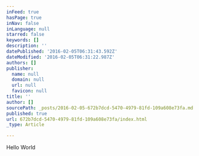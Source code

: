 ```yaml
---
inFeed: true
hasPage: true
inNav: false
inLanguage: null
starred: false
keywords: []
description: ''
datePublished: '2016-02-05T06:31:43.592Z'
dateModified: '2016-02-05T06:31:22.987Z'
authors: []
publisher:
  name: null
  domain: null
  url: null
  favicon: null
title: ''
author: []
sourcePath: _posts/2016-02-05-672b7dcd-5470-4979-81fd-109a608e73fa.md
published: true
url: 672b7dcd-5470-4979-81fd-109a608e73fa/index.html
_type: Article

---
```

Hello World